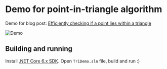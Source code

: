 # Demo for point-in-triangle algorithm

Demo for blog post: [Efficiently checking if a point lies within a triangle](https://www.navix.me/blog/point-in-triangle)

![Demo](https://0x0.st/HHNO.gif)

## Building and running
Install [.NET Core 6.x SDK](https://dotnet.microsoft.com/en-us/download). Open `TriDemo.sln` file, build and run :)